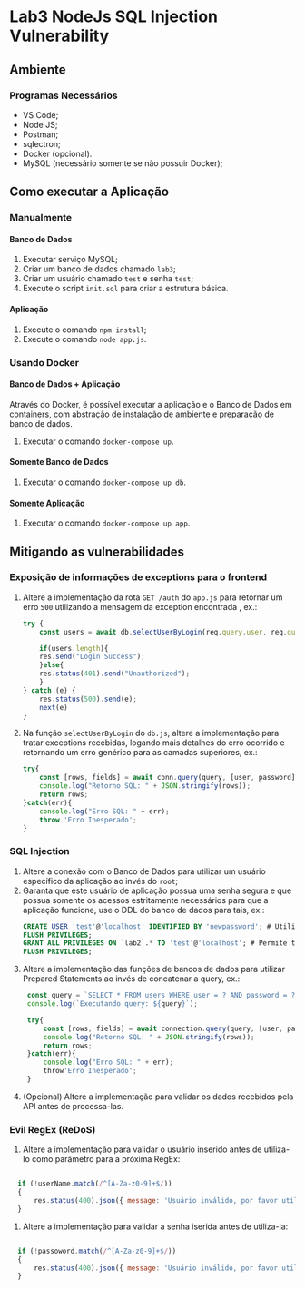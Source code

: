 # Lab3 NodeJs SQL Injection Vulnerability

## Ambiente

### Programas Necessários

* VS Code;
* Node JS;
* Postman;
* sqlectron;
* Docker (opcional).
* MySQL (necessário somente se não possuir Docker);

## Como executar a Aplicação

### Manualmente

#### Banco de Dados

1. Executar serviço MySQL;
2. Criar um banco de dados chamado `lab3`;
3. Criar um usuário chamado `test` e senha `test`;
4. Execute o script `init.sql` para criar a estrutura básica.

#### Aplicação

1. Execute o comando `npm install`;
2. Execute o comando `node app.js`.

### Usando Docker

#### Banco de Dados + Aplicação

Através do Docker, é possível executar a aplicação e o Banco de Dados em containers, com abstração de instalação de ambiente e preparação de banco de dados.

1. Executar o comando `docker-compose up`.

#### Somente Banco de Dados
1. Executar o comando `docker-compose up db`.

#### Somente Aplicação
1. Executar o comando `docker-compose up app`.

## Mitigando as vulnerabilidades

### Exposição de informações de exceptions para o frontend

1. Altere a implementação da rota `GET /auth` do `app.js` para retornar um erro `500` utilizando a mensagem da exception encontrada , ex.:
    ```javascript
    try {
        const users = await db.selectUserByLogin(req.query.user, req.query.password);

        if(users.length){
        res.send("Login Success");
        }else{
        res.status(401).send("Unauthorized");
        }
    } catch (e) {
        res.status(500).send(e);
        next(e)
    }
    ```
2. Na função `selectUserByLogin` do `db.js`, altere a implementação para tratar exceptions recebidas, logando mais detalhes do erro ocorrido e retornando um erro genérico para as camadas superiores, ex.:
    ```javascript
    try{
        const [rows, fields] = await conn.query(query, [user, password]);
        console.log("Retorno SQL: " + JSON.stringify(rows));
        return rows;
    }catch(err){
        console.log("Erro SQL: " + err);
        throw 'Erro Inesperado';
    }
    ```

### SQL Injection

1. Altere a conexão com o Banco de Dados para utilizar um usuário específico da aplicação ao invés do `root`;
2. Garanta que este usuário de aplicação possua uma senha segura e que possua somente os acessos estritamente necessários para que a aplicação funcione, use o DDL do banco de dados para tais, ex.:
   ```sql
   CREATE USER 'test'@'localhost' IDENTIFIED BY 'newpassword'; # Utilize uma senha forte para previnir ataques Brute force
   FLUSH PRIVILEGES;
   GRANT ALL PRIVILEGES ON `lab2`.* TO 'test'@'localhost'; # Permite todos os privilegios (SELECT, INSERT, UPDATE e DELETE) para todas as tabelas do db lab2
   FLUSH PRIVILEGES;
   ```
3. Altere a implementação das funções de bancos de dados para utilizar Prepared Statements ao invés de concatenar a query, ex.:
   ```javascript
    const query = `SELECT * FROM users WHERE user = ? AND password = ?;`;
    console.log(`Executando query: ${query}`);

    try{
        const [rows, fields] = await connection.query(query, [user, password]);
        console.log("Retorno SQL: " + JSON.stringify(rows));
        return rows;
    }catch(err){
        console.log("Erro SQL: " + err);
        throw'Erro Inesperado';
    }
   ```
4. (Opcional) Altere a implementação para validar os dados recebidos pela API antes de processa-las.

### Evil RegEx (ReDoS)

1. Altere a implementação para validar o usuário inserido antes de utiliza-lo como parâmetro para a próxima RegEx:
```javascript

  if (!userName.match(/^[A-Za-z0-9]+$/))
  {
      res.status(400).json({ message: 'Usuário inválido, por favor utilize somente letras e/ou números!'}).send();
  }
```
1. Altere a implementação para validar a senha iserida antes de utiliza-la:
```javascript

  if (!passoword.match(/^[A-Za-z0-9]+$/))
  {
      res.status(400).json({ message: 'Usuário inválido, por favor utilize somente letras e/ou números!'}).send();
  }
```